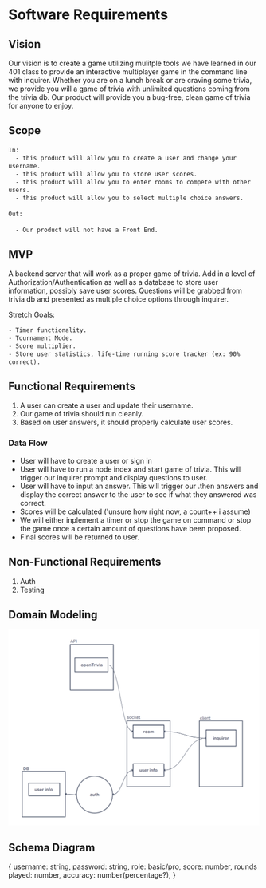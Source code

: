 # Software Requirements

## Vision

  Our vision is to create a game utilizing mulitple tools we have learned in our 401 class to provide an interactive multiplayer game in the command line with inquirer. Whether you are on a lunch break or are craving some trivia, we provide you will a game of trivia with unlimited questions coming from the trivia db. Our product will provide you a bug-free, clean game of trivia for anyone to enjoy.
  
## Scope
  
    In:
      - this product will allow you to create a user and change your username.
      - this product will allow you to store user scores.
      - this product will allow you to enter rooms to compete with other users.
      - this product will allow you to select multiple choice answers.
      
    Out: 
    
      - Our product will not have a Front End.

## MVP

  A backend server that will work as a proper game of trivia. Add in a level of Authorization/Authentication as well as a database to store user information, possibly save user scores. Questions will be grabbed from trivia db and presented as multiple choice options through inquirer.
  
  Stretch Goals:

    - Timer functionality.
    - Tournament Mode.
    - Score multiplier.
    - Store user statistics, life-time running score tracker (ex: 90% correct).

## Functional Requirements

   1. A user can create a user and update their username.
   2. Our game of trivia should run cleanly.
   3. Based on user answers, it should properly calculate user scores.

### Data Flow

- User will have to create a user or sign in
- User will have to run a node index and start game of trivia. This will trigger our inquirer prompt and display questions to user.
- User will have to input an answer. This will trigger our .then answers and display the correct answer to the user to see if what they answered was correct.
- Scores will be calculated ('unsure how right now, a count++ i assume)
- We will either inplement a timer or stop the game on command or stop the game once a certain amount of questions have been proposed.
- Final scores will be returned to user.

## Non-Functional Requirements

  1. Auth
  2. Testing

## Domain Modeling

![](./assets/domainModel.png)

## Schema Diagram

 {
  username: string,
  password: string,
  role: basic/pro,
  score: number,
  rounds played: number,
  accuracy: number(percentage?),
 }
